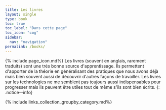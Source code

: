 ```yaml
---
title: Les livres 
layout: single
type: book
toc: true
toc_label: "Dans cette page"
toc_icon: "cog"
sidebar:
  nav: "navigation"
permalink: /books/
---
```

{% include page_icon.md%}
Les livres (souvent en anglais, rarement traduits) sont une très bonne source d'apprentissage. Ils permettent d'apporter de la théorie en généralisant des pratiques que nous avons déjà mais bien souvent aussi de découvrir d'autres façons de travailler. Les livres sur les technologies ne me semblent pas toujours aussi indispensables pour progresser mais ils peuvent être utiles tout de même s'ils sont bien écrits.
{: .notice--info}

{% include links_collection_groupby_category.md%}

